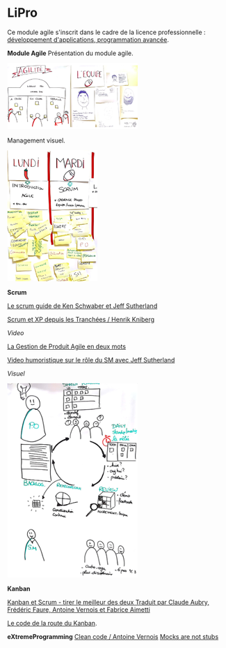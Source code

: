# LiPro

Ce module agile s'inscrit dans le cadre de la licence professionnelle : 
[développement d'applications, programmation avancée](https://www.iutbayonne.univ-pau.fr/actualites/4966-nouvelle-licence-professionnelle-developpement-dapplications-programmation-avancee).

**Module Agile** 
Présentation du module agile.

<img src="/presentation_module_agile.png" alt="Module Agile" width="300"/>

Management visuel.

<img src="/Visuel.jpg" alt="Plan Apprentissage" height="300"/>

**Scrum** 

[Le scrum guide de Ken Schwaber et Jeff Sutherland](https://www.scrum.org/scrum-guide)

[Scrum et XP depuis les Tranchées / Henrik Kniberg](http://www.infoq.com/resource/news/2007/06/scrum-xp-book/en/resources/ScrumAndXpFromTheTrenches_French.pdf)

*Video*

[La Gestion de Produit Agile en deux mots](http://www.youtube.com/watch?v=3qMpB-UH9kA)

[Video humoristique sur le rôle du SM avec Jeff Sutherland](https://www.youtube.com/watch?v=2cGZAjm6DDQ)

*Visuel*

<img src="/Scrum_BigPicture.jpg" alt="Big picture" width="300"/>

**Kanban** 

[Kanban et Scrum - tirer le meilleur des deux Traduit par Claude Aubry, Frédéric Faure, Antoine Vernois et Fabrice Aimetti](http://www.infoq.com/resource/news/2010/01/kanban-scrum-minibook/en/resources/KanbanAndScrum-French.pdf)

[Le code de la route du Kanban](http://blog.myagilepartner.fr/index.php/2017/10/11/le-code-de-la-route-du-kanban/).

**eXtremeProgramming**
[Clean code / Antoine Vernois](http://avernois.github.io/prez-clean_code/#/)
[Mocks are not stubs](http://bruno-orsier.developpez.com/mocks-arent-stubs/)
